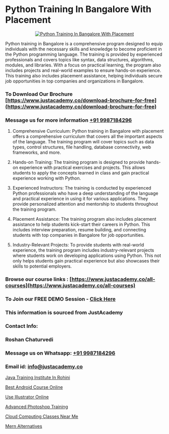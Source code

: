# Python Training In Bangalore With Placement

<p align="center">
  <a href="https://justacademy.co/course-detail/python-training">
    <img src="https://justacademy.co/storage2/course_image/1709713400_course_image.webp" alt="Python Training In Bangalore With Placement">
  </a>
</p>


Python training in Bangalore is a comprehensive program designed to equip individuals with the necessary skills and knowledge to become proficient in the Python programming language. The training is provided by experienced professionals and covers topics like syntax, data structures, algorithms, modules, and libraries. With a focus on practical learning, the program also includes projects and real-world examples to ensure hands-on experience. This training also includes placement assistance, helping individuals secure job opportunities in top companies and organizations in Bangalore.
### To Download Our Brochure [https://www.justacademy.co/download-brochure-for-free](https://www.justacademy.co/download-brochure-for-free)
### Message us for more information [+91 9987184296](https://api.whatsapp.com/send?phone=919987184296)
1) Comprehensive Curriculum: Python training in Bangalore with placement offers a comprehensive curriculum that covers all the important aspects of the language. The training program will cover topics such as data types, control structures, file handling, database connectivity, web frameworks, and more.

2) Hands-on Training: The training program is designed to provide hands-on experience with practical exercises and projects. This allows students to apply the concepts learned in class and gain practical experience working with Python.

3) Experienced Instructors: The training is conducted by experienced Python professionals who have a deep understanding of the language and practical experience in using it for various applications. They provide personalized attention and mentorship to students throughout the training program.

4) Placement Assistance: The training program also includes placement assistance to help students kick-start their careers in Python. This includes interview preparation, resume building, and connecting students with top companies in Bangalore for job opportunities.

5) Industry-Relevant Projects: To provide students with real-world experience, the training program includes industry-relevant projects where students work on developing applications using Python. This not only helps students gain practical experience but also showcases their skills to potential employers.

### Browse our course links : [https://www.justacademy.co/all-courses](https://www.justacademy.co/all-courses) 
### To Join our FREE DEMO Session - [Click Here](https://www.justacademy.co/register-for-course-demo)


### This information is sourced from JustAcademy
### Contact Info:
### Roshan Chaturvedi
### Message us on Whatsapp: [+91 9987184296](https://api.whatsapp.com/send?phone=919987184296)
### Email id: [info@justacademy.co](mailto:info@justacademy.co)
                
[Java Training Institute In Rohini](https://www.linkedin.com/pulse/java-training-institute-rohini-justacademy-8v0oe?trackingId=KjIzKROyDedvgJ0eYg03Ag%3D%3D&lipi=urn%3Ali%3Apage%3Ad_flagship3_company_admin%3BxUP8vDI1SK6JTwycAY2syQ%3D%3D)

[Best Android Course Online](https://www.linkedin.com/pulse/best-android-course-online-justacademy-bay-area-vvdoc/)

[Use Illustrator Online](https://medium.com/@kamblerajas684/use-illustrator-online-7f85a630862f)

[Advanced Photoshop Training](https://medium.com/@abhidnya.1068/advanced-photoshop-training-26e4a2ccf65b)

[Cloud Computing Classes Near Me](https://justacademyin.github.io/justacademy/cloud-computing-classes-near-me)

[Mern Alternatives](https://justacademyin.github.io/Articles/Mern-Alternatives)

